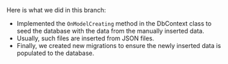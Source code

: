 Here is what we did in this branch:

- Implemented the `OnModelCreating` method in the DbContext class to seed the database with the data from the manually inserted data.
- Usually, such files are inserted from JSON files.
- Finally, we created new migrations to ensure the newly inserted data is populated to the database.